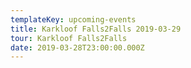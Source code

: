 ```yaml
---
templateKey: upcoming-events
title: Karkloof Falls2Falls 2019-03-29
tour: Karkloof Falls2Falls
date: 2019-03-28T23:00:00.000Z
---
```

